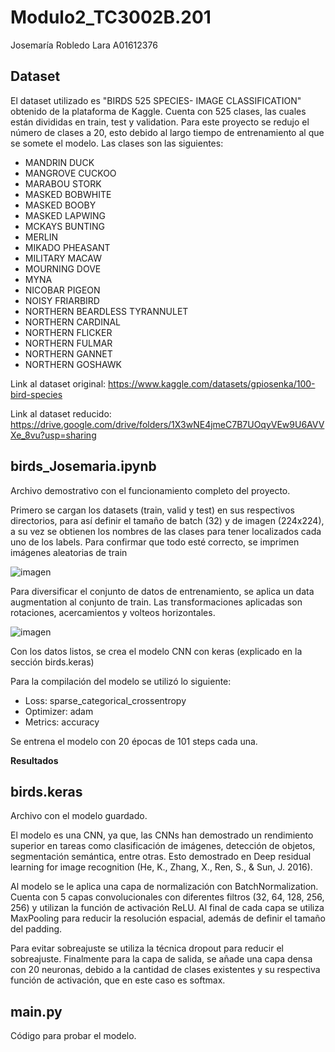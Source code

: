 # Modulo2_TC3002B.201

Josemaría Robledo Lara A01612376

## Dataset
El dataset utilizado es "BIRDS 525 SPECIES- IMAGE CLASSIFICATION" obtenido de la plataforma de Kaggle. Cuenta con 525 clases, las cuales están divididas en train, test y validation. Para este proyecto se redujo el número de clases a 20, esto debido al largo tiempo de entrenamiento al que se somete el modelo. Las clases son las siguientes:

- MANDRIN DUCK
- MANGROVE CUCKOO
- MARABOU STORK
- MASKED BOBWHITE
- MASKED BOOBY
- MASKED LAPWING
- MCKAYS BUNTING
- MERLIN
- MIKADO PHEASANT
- MILITARY MACAW
- MOURNING DOVE
- MYNA
- NICOBAR PIGEON
- NOISY FRIARBIRD
- NORTHERN BEARDLESS TYRANNULET
- NORTHERN CARDINAL
- NORTHERN FLICKER
- NORTHERN FULMAR
- NORTHERN GANNET
- NORTHERN GOSHAWK

Link al dataset original: https://www.kaggle.com/datasets/gpiosenka/100-bird-species

Link al dataset reducido: https://drive.google.com/drive/folders/1X3wNE4jmeC7B7UOqyVEw9U6AVVXe_8vu?usp=sharing

## birds_Josemaria.ipynb
Archivo demostrativo con el funcionamiento completo del proyecto.

Primero se cargan los datasets (train, valid y test) en sus respectivos directorios, para así definir el tamaño de batch (32) y de imagen (224x224), a su vez se obtienen los nombres de las clases para tener localizados cada uno de los labels. Para confirmar que todo esté correcto, se imprimen imágenes aleatorias de train

![imagen](https://github.com/A01612376/Modulo2_TC3002B.201/assets/83626334/a1b56edb-2a48-4fdc-87d7-c4e44c4707f7)


Para diversificar el conjunto de datos de entrenamiento, se aplica un data augmentation al conjunto de train. Las transformaciones aplicadas son rotaciones, acercamientos y volteos horizontales.

![imagen](https://github.com/A01612376/Modulo2_TC3002B.201/assets/83626334/337fb1ce-defd-4c4d-8591-3d951a51e8df)

Con los datos listos, se crea el modelo CNN con keras (explicado en la sección birds.keras)

Para la compilación del modelo se utilizó lo siguiente:
- Loss: sparse_categorical_crossentropy
- Optimizer: adam
- Metrics: accuracy

Se entrena el modelo con 20 épocas de 101 steps cada una.

**Resultados**

## birds.keras
Archivo con el modelo guardado.

El modelo es una CNN, ya que, las CNNs han demostrado un rendimiento superior en tareas como clasificación de imágenes, detección de objetos, segmentación semántica, entre otras. Esto demostrado en Deep residual learning for image recognition (He, K., Zhang, X., Ren, S., & Sun, J. 2016).

Al modelo se le aplica una capa de normalización con BatchNormalization. Cuenta con 5 capas convolucionales con diferentes filtros (32, 64, 128, 256, 256) y utilizan la función de activación ReLU. Al final de cada capa se utiliza MaxPooling para reducir la resolución espacial, además de definir el tamaño del padding.

Para evitar sobreajuste se utiliza la técnica dropout para reducir el sobreajuste. Finalmente para la capa de salida, se añade una capa densa con 20 neuronas, debido a la cantidad de clases existentes y su respectiva función de activación, que en este caso es softmax.

## main.py
Código para probar el modelo.

